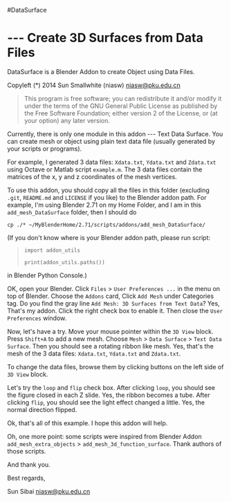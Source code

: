 #DataSurface

--- Create 3D Surfaces from Data Files
=====

DataSurface is a Blender Addon to create Object using Data Files.

Copyleft (*) 2014 Sun Smallwhite (niasw) <niasw@pku.edu.cn>

>This program is free software; you can redistribute it and/or
>modify it under the terms of the GNU General Public License
>as published by the Free Software Foundation; either version 2
>of the License, or (at your option) any later version.

Currently, there is only one module in this addon --- Text Data Surface.
You can create mesh or object using plain text data file (usually generated by your scripts or programs).

For example, I generated 3 data files: `Xdata.txt`, `Ydata.txt` and `Zdata.txt` using Octave or Matlab script `example.m`. The 3 data files contain the matrices of the x, y and z coordinates of the mesh vertices.

To use this addon, you should copy all the files in this folder (excluding `.git`, `README.md` and `LICENSE` if you like) to the Blender addon path. For example, I'm using Blender 2.71 on my Home Folder, and I am in this `add_mesh_DataSurface` folder, then I should do

`cp ./* ~/MyBlenderHome/2.71/scripts/addons/add_mesh_DataSurface/`

(If you don't know where is your Blender addon path, please run script:

>`import addon_utils`
> 
>`print(addon_utils.paths())`

in Blender Python Console.)

OK, open your Blender. Click `Files` > `User Preferences ...` in the menu on top of Blender. Choose the `Addons` card, Click `Add Mesh` under Categories tag. Do you find the gray line `Add Mesh: 3D Surfaces from Text Data`? Yes, That's my addon. Click the right check box to enable it. Then close the `User Preferences` window.

Now, let's have a try. Move your mouse pointer within the `3D View` block. Press `Shift+A` to add a new mesh. Choose `Mesh` > `Data Surface` > `Text Data Surface`. Then you should see a rotating ribbon like mesh. Yes, that's the mesh of the 3 data files: `Xdata.txt`, `Ydata.txt` and `Zdata.txt`.

To change the data files, browse them by clicking buttons on the left side of `3D View` block.

Let's try the `loop` and `flip` check box. After clicking `loop`, you should see the figure closed in each Z slide. Yes, the ribbon becomes a tube. After clicking `flip`, you should see the light effect changed a little. Yes, the normal direction flipped.

Ok, that's all of this example. I hope this addon will help.

Oh, one more point: some scripts were inspired from Blender Addon `add_mesh_extra_objects` > `add_mesh_3d_function_surface`. Thank authors of those scripts.

And thank you.

Best regards,

Sun Sibai <niasw@pku.edu.cn>
